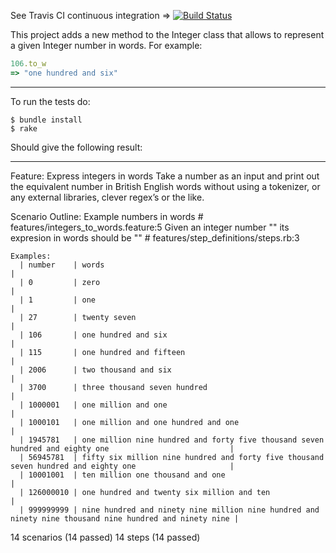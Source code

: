 See Travis CI continuous integration => [![Build Status](https://travis-ci.org/joscas/to_w.png?branch=master)](https://travis-ci.org/joscas/to_w)

This project adds a new method to the Integer class that allows to represent a given Integer number in words. For example:

```Ruby
106.to_w
=> "one hundred and six"
```
___________________________
To run the tests do:

```
$ bundle install
$ rake
```

Should give the following result:
___________________________

Feature: Express integers in words
  Take a number as an input and print out the equivalent number in British English words
  without using a tokenizer, or any external libraries, clever regex’s or the like.

  Scenario Outline: Example numbers in words                                      # features/integers_to_words.feature:5
    Given an integer number "<number>" its expresion in words should be "<words>" # features/step_definitions/steps.rb:3

    Examples: 
      | number    | words                                                                                                   |
      | 0         | zero                                                                                                    |
      | 1         | one                                                                                                     |
      | 27        | twenty seven                                                                                            |
      | 106       | one hundred and six                                                                                     |
      | 115       | one hundred and fifteen                                                                                 |
      | 2006      | two thousand and six                                                                                    |
      | 3700      | three thousand seven hundred                                                                            |
      | 1000001   | one million and one                                                                                     |
      | 1000101   | one million and one hundred and one                                                                     |
      | 1945781   | one million nine hundred and forty five thousand seven hundred and eighty one                           |
      | 56945781  | fifty six million nine hundred and forty five thousand seven hundred and eighty one                     |
      | 10001001  | ten million one thousand and one                                                                        |
      | 126000010 | one hundred and twenty six million and ten                                                              |
      | 999999999 | nine hundred and ninety nine million nine hundred and ninety nine thousand nine hundred and ninety nine |

14 scenarios (14 passed)
14 steps (14 passed)
